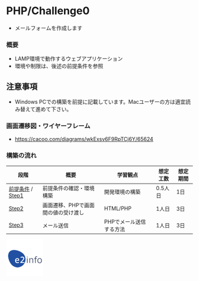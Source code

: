 # PHP/Challenge0

* メールフォームを作成します

### 概要

* LAMP環境で動作するウェブアプリケーション
* 環境や制限は、後述の前提条件を参照

## 注意事項

* Windows PCでの構築を前提に記載しています。Macユーザーの方は適宜読み替えて進めて下さい。

### 画面遷移図・ワイヤーフレーム

* https://cacoo.com/diagrams/wkExsv6F9RpTCj6Y/65624

### 構築の流れ

|  段階 | 概要 | 学習観点 | 想定工数 | 想定期間 |
|  ------ | ------ | ------  | ------ | ------ |
| [前提条件](Step0.md) / [Step1](Step1.md) | 前提条件の確認・環境構築 | 開発環境の構築 | 0.5人日 | 1日 |
| [Step2](Step2.md) | 画面遷移、PHPで画面間の値の受け渡し | HTML/PHP | 1人日 | 3日 |
| [Step3](Step3.md) | メール送信 | PHPでメール送信する方法 | 1人日 | 3日 |

![イーツー・インフォロゴ](https://raw.githubusercontent.com/e2info/e2info-warehouse/master/images/logo/logo100x100_transparent.png)
